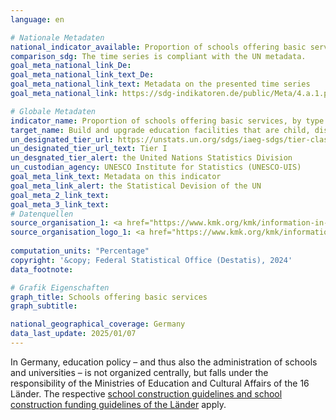 ```yaml
---
language: en    

# Nationale Metadaten    
national_indicator_available: Proportion of schools offering basic services    
comparison_sdg: The time series is compliant with the UN metadata.    
goal_meta_national_link_De: 
goal_meta_national_link_text_De: 
goal_meta_national_link_text: Metadata on the presented time series
goal_meta_national_link: https://sdg-indikatoren.de/public/Meta/4.a.1.pdf    

# Globale Metadaten    
indicator_name: Proportion of schools offering basic services, by type of service    
target_name: Build and upgrade education facilities that are child, disability and gender sensitive and provide safe, non-violent, inclusive and effective learning environments for all    
un_designated_tier_url: https://unstats.un.org/sdgs/iaeg-sdgs/tier-classification/    
un_designated_tier_url_text: Tier I    
un_desgnated_tier_alert: the United Nations Statistics Division    
un_custodian_agency: UNESCO Institute for Statistics (UNESCO-UIS)    
goal_meta_link_text: Metadata on this indicator    
goal_meta_link_alert: the Statistical Devision of the UN    
goal_meta_2_link_text:     
goal_meta_3_link_text:         
# Datenquellen
source_organisation_1: <a href="https://www.kmk.org/kmk/information-in-english.html" target="_blank" onclick="return confirm_alert('the Conference of the Ministers of Education and Cultural Affairs','En');" title="Click here to go to the website of the organisation Conference of the Ministers of Education and Cultural Affairs."> Conference of the Ministers of Education and Cultural Affairs </a>
source_organisation_logo_1: <a href="https://www.kmk.org/kmk/information-in-english.html" target="_blank" onclick="return confirm_alert('the Conference of the Ministers of Education and Cultural Affairs','En');"><img src="https://sdg-indikatoren.de/public/OrgImgEn/kmk.png" alt="Logo kmk" style="height:60px; width:148px"/></a>
    
computation_units: "Percentage"    
copyright: '&copy; Federal Statistical Office (Destatis), 2024'    
data_footnote:     

# Grafik Eigenschaften    
graph_title: Schools offering basic services
graph_subtitle:     

national_geographical_coverage: Germany    
data_last_update: 2025/01/07    
---
```



In Germany, education policy – and thus also the administration of schools and universities – is not organized centrally, but falls under the responsibility of the Ministries of Education and Cultural Affairs of the 16 Länder. The respective <a href="https://www.kmk.org/fileadmin/pdf/PresseUndAktuelles/2002/modernisierung12.pdf" target="_blank" onclick="return confirm_alert('the KMK', 'En');">school construction guidelines and school construction funding guidelines of the Länder</a> apply.